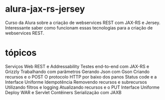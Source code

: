 # alura-jax-rs-jersey
Curso da Alura sobre a criação de webservices REST com JAX-RS e Jersey.
Interessante saber como funcionam essas tecnologias para a criação de webservices REST.

# tópicos

Serviços Web REST e Addressability
Testes end-to-end com JAX-RS e Grizzly
Trabalhando com parâmetros
Gerando Json com Gson
Criando recursos e o POST
O protocolo HTTP por baixo dos panos
Status code e a Interface Uniforme
Idempotência
Removendo recursos e subrecursos
Utilizando filtros e logging
Atualizando recursos e o PUT
Interface Uniforme
Deploy WAR e Servlet Contêiners
Serialização com JAXB
